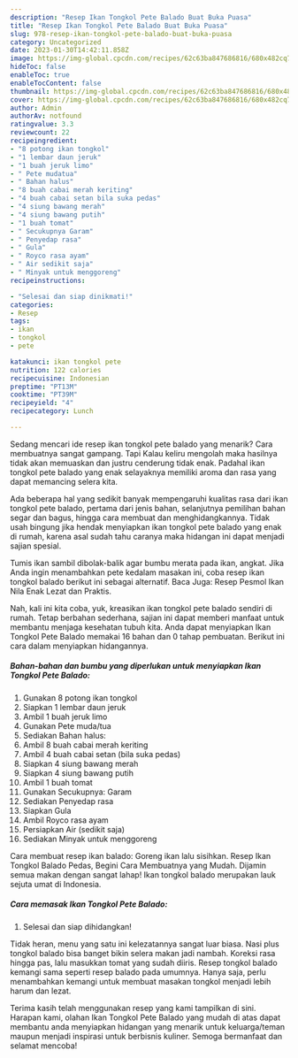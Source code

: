 ```yaml
---
description: "Resep Ikan Tongkol Pete Balado Buat Buka Puasa"
title: "Resep Ikan Tongkol Pete Balado Buat Buka Puasa"
slug: 978-resep-ikan-tongkol-pete-balado-buat-buka-puasa
category: Uncategorized
date: 2023-01-30T14:42:11.858Z
image: https://img-global.cpcdn.com/recipes/62c63ba847686816/680x482cq70/ikan-tongkol-pete-balado-foto-resep-utama.jpg
hideToc: false
enableToc: true
enableTocContent: false
thumbnail: https://img-global.cpcdn.com/recipes/62c63ba847686816/680x482cq70/ikan-tongkol-pete-balado-foto-resep-utama.jpg
cover: https://img-global.cpcdn.com/recipes/62c63ba847686816/680x482cq70/ikan-tongkol-pete-balado-foto-resep-utama.jpg
author: Admin
authorAv: notfound
ratingvalue: 3.3
reviewcount: 22
recipeingredient:
- "8 potong ikan tongkol"
- "1 lembar daun jeruk"
- "1 buah jeruk limo"
- " Pete mudatua"
- " Bahan halus"
- "8 buah cabai merah keriting"
- "4 buah cabai setan bila suka pedas"
- "4 siung bawang merah"
- "4 siung bawang putih"
- "1 buah tomat"
- " Secukupnya Garam"
- " Penyedap rasa"
- " Gula"
- " Royco rasa ayam"
- " Air sedikit saja"
- " Minyak untuk menggoreng"
recipeinstructions:

- "Selesai dan siap dinikmati!"
categories:
- Resep
tags:
- ikan
- tongkol
- pete

katakunci: ikan tongkol pete 
nutrition: 122 calories
recipecuisine: Indonesian
preptime: "PT13M"
cooktime: "PT39M"
recipeyield: "4"
recipecategory: Lunch

---
```



Sedang mencari ide resep ikan tongkol pete balado yang menarik? Cara membuatnya sangat gampang. Tapi Kalau keliru mengolah maka hasilnya tidak akan memuaskan dan justru cenderung tidak enak. Padahal ikan tongkol pete balado yang enak selayaknya memiliki aroma dan rasa yang dapat memancing selera kita.


Ada beberapa hal yang sedikit banyak mempengaruhi kualitas rasa dari ikan tongkol pete balado, pertama dari jenis bahan, selanjutnya pemilihan bahan segar dan bagus, hingga cara membuat dan menghidangkannya. Tidak usah bingung jika hendak menyiapkan ikan tongkol pete balado yang enak di rumah, karena asal sudah tahu caranya maka hidangan ini dapat menjadi sajian spesial.

Tumis ikan sambil dibolak-balik agar bumbu merata pada ikan, angkat. Jika Anda ingin menambahkan pete kedalam masakan ini, coba resep ikan tongkol balado berikut ini sebagai alternatif. Baca Juga: Resep Pesmol Ikan Nila Enak Lezat dan Praktis.


Nah, kali ini kita coba, yuk, kreasikan ikan tongkol pete balado sendiri di rumah. Tetap berbahan sederhana, sajian ini dapat memberi manfaat untuk membantu menjaga kesehatan tubuh kita. Anda dapat menyiapkan Ikan Tongkol Pete Balado memakai 16 bahan dan 0 tahap pembuatan. Berikut ini cara dalam menyiapkan hidangannya.

<!--inarticleads1-->

##### Bahan-bahan dan bumbu yang diperlukan untuk menyiapkan Ikan Tongkol Pete Balado:

1. Gunakan 8 potong ikan tongkol
1. Siapkan 1 lembar daun jeruk
1. Ambil 1 buah jeruk limo
1. Gunakan  Pete muda/tua
1. Sediakan  Bahan halus:
1. Ambil 8 buah cabai merah keriting
1. Ambil 4 buah cabai setan (bila suka pedas)
1. Siapkan 4 siung bawang merah
1. Siapkan 4 siung bawang putih
1. Ambil 1 buah tomat
1. Gunakan  Secukupnya: Garam
1. Sediakan  Penyedap rasa
1. Siapkan  Gula
1. Ambil  Royco rasa ayam
1. Persiapkan  Air (sedikit saja)
1. Sediakan  Minyak untuk menggoreng


Cara membuat resep ikan balado: Goreng ikan lalu sisihkan. Resep Ikan Tongkol Balado Pedas, Begini Cara Membuatnya yang Mudah. Dijamin semua makan dengan sangat lahap! Ikan tongkol balado merupakan lauk sejuta umat di Indonesia. 

<!--inarticleads2-->

##### Cara memasak Ikan Tongkol Pete Balado:


1. Selesai dan siap dihidangkan!

Tidak heran, menu yang satu ini kelezatannya sangat luar biasa. Nasi plus tongkol balado bisa banget bikin selera makan jadi nambah. Koreksi rasa hingga pas, lalu masukkan tomat yang sudah diiris. Resep tongkol balado kemangi sama seperti resep balado pada umumnya. Hanya saja, perlu menambahkan kemangi untuk membuat masakan tongkol menjadi lebih harum dan lezat. 

Terima kasih telah menggunakan resep yang kami tampilkan di sini. Harapan kami, olahan Ikan Tongkol Pete Balado yang mudah di atas dapat membantu anda menyiapkan hidangan yang menarik untuk keluarga/teman maupun menjadi inspirasi untuk berbisnis kuliner. Semoga bermanfaat dan selamat mencoba!
